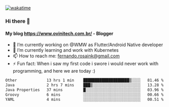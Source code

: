 [![wakatime](https://wakatime.com/badge/user/d5892087-17e6-46ab-8384-91a71a9b88d8.svg)](https://wakatime.com/@d5892087-17e6-46ab-8384-91a71a9b88d8)
### Hi there 👋

#### My blog https://www.ovinitech.com.br/ - Blogger

- 🔭 I’m currently working on @WMW as Flutter/Android Native developer
- 🌱 I’m currently learning and work with Kubernetes
- 📫 How to reach me: fernando.rosaink@gmail.com 
- ⚡ Fun fact: When i saw my first code i swore i would never work with programming, and here we are today :)

<!--START_SECTION:waka-->

```txt
Other             13 hrs 1 min    ████████████████████▒░░░░   81.46 %
Java              2 hrs 7 mins    ███▒░░░░░░░░░░░░░░░░░░░░░   13.28 %
Java Properties   37 mins         █░░░░░░░░░░░░░░░░░░░░░░░░   03.96 %
Groovy            6 mins          ░░░░░░░░░░░░░░░░░░░░░░░░░   00.66 %
YAML              4 mins          ░░░░░░░░░░░░░░░░░░░░░░░░░   00.51 %
```

<!--END_SECTION:waka-->
